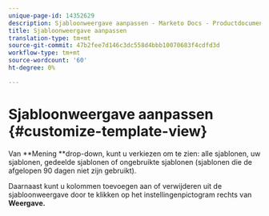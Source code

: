 ```yaml
---
unique-page-id: 14352629
description: Sjabloonweergave aanpassen - Marketo Docs - Productdocumentatie
title: Sjabloonweergave aanpassen
translation-type: tm+mt
source-git-commit: 47b2fee7d146c3dc558d4bbb10070683f4cdfd3d
workflow-type: tm+mt
source-wordcount: '60'
ht-degree: 0%

---
```



# Sjabloonweergave aanpassen {#customize-template-view}

Van **Mening **drop-down, kunt u verkiezen om te zien: alle sjablonen, uw sjablonen, gedeelde sjablonen of ongebruikte sjablonen (sjablonen die de afgelopen 90 dagen niet zijn gebruikt).

Daarnaast kunt u kolommen toevoegen aan of verwijderen uit de sjabloonweergave door te klikken op het instellingenpictogram rechts van **Weergave.**

